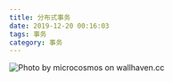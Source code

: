 ```yaml
---
title: 分布式事务
date: 2019-12-20 00:16:03
tags: 事务
category: 事务
---
```


![Photo by microcosmos on wallhaven.cc](/transaction.png)

